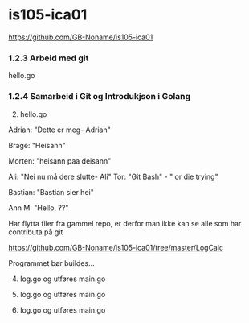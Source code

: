 # is105-ica01


https://github.com/GB-Noname/is105-ica01
### 1.2.3 Arbeid med git 
hello.go 

### 1.2.4 Samarbeid i Git og Introdukjson i Golang

2. hello.go

Adrian: "Dette er meg- Adrian"

Brage: "Heisann"

Morten: "heisann paa deisann"

Ali: "Nei nu må dere slutte- Ali"
Tor: "Git Bash" - " or die trying"

Bastian: "Bastian sier hei"

Ann M: "Hello, ??"

Har flytta filer fra gammel repo, er derfor man ikke kan se alle som har contributa på git

https://github.com/GB-Noname/is105-ica01/tree/master/LogCalc

Programmet bør buildes...

4) log.go og utføres main.go 

5) log.go og utføres main.go

6) log.go og utføres main.go